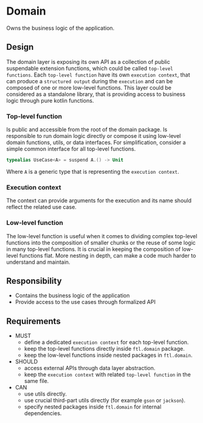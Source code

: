 # Domain

Owns the business logic of the application.

## Design

The domain layer is exposing its own API as a collection of public suspendable extension functions,
which could be called `top-level functions`.
Each `top-level function` have its own `execution context`, 
that can produce a `structured output` during the `execution`
and can be composed of one or more low-level functions.
This layer could be considered as a standalone library, 
that is providing access to business logic through pure kotlin functions. 


### Top-level function

Is public and accessible from the root of the domain package.
Is responsible to run domain logic directly or compose it using low-level domain functions, utils, or data interfaces.
For simplification, consider a simple common interface for all top-level functions.

```kotlin
typealias UseCase<A> = suspend A.() -> Unit
```

Where `A` is a generic type that is representing the `execution context`.

### Execution context

The context can provide arguments for the execution and its name should reflect the related use case.

### Low-level function

The low-level function is useful when it comes to dividing complex top-level 
functions into the composition of smaller chunks or the reuse of some logic in many top-level functions.
It is crucial in keeping the composition of low-level functions flat. 
More nesting in depth, can make a code much harder to understand and maintain.

## Responsibility

* Contains the business logic of the application
* Provide access to the use cases through formalized API

## Requirements

* MUST
    * define a dedicated `execution context` for each top-level function.
    * keep the top-level functions directly inside `ftl.domain` package.
    * keep the low-level functions inside nested packages in `ftl.domain`.
* SHOULD
    * access external APIs through data layer abstraction.
    * keep the `execution context` with related `top-level function` in the same file.
* CAN
    * use utils directly.
    * use crucial third-part utils directly (for example `gson` or `jackson`).
    * specify nested packages inside `ftl.domain` for internal dependencies.
